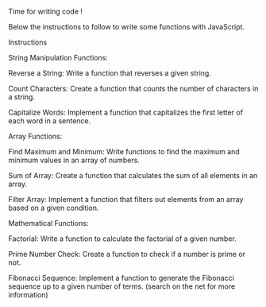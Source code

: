 Time for writing code !

Below the instructions to follow to write some functions with JavaScript.

Instructions

String Manipulation Functions:

Reverse a String: Write a function that reverses a given string.

Count Characters: Create a function that counts the number of characters in a string.

Capitalize Words: Implement a function that capitalizes the first letter of each word in a sentence.

Array Functions:

Find Maximum and Minimum: Write functions to find the maximum and minimum values in an array of numbers.

Sum of Array: Create a function that calculates the sum of all elements in an array.

Filter Array: Implement a function that filters out elements from an array based on a given condition.

Mathematical Functions:

Factorial: Write a function to calculate the factorial of a given number.

Prime Number Check: Create a function to check if a number is prime or not.

Fibonacci Sequence: Implement a function to generate the Fibonacci sequence up to a given number of terms. (search on the net for more information)
